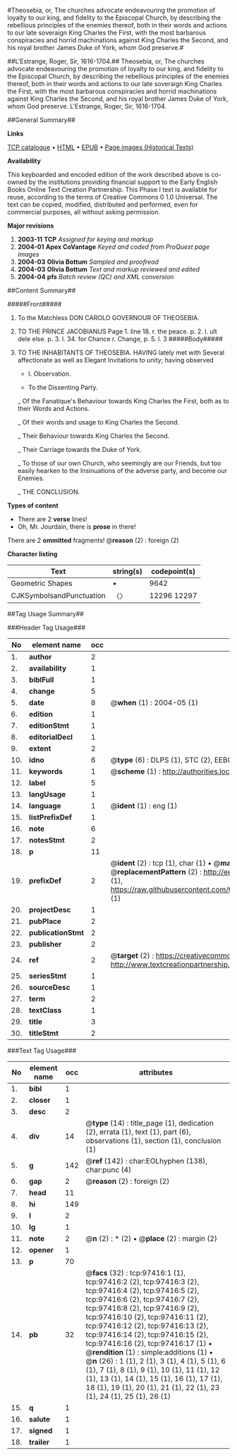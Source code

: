 #Theosebia, or, The churches advocate endeavouring the promotion of loyalty to our king, and fidelity to the Episcopal Church, by describing the rebellious principles of the enemies thereof, both in their words and actions to our late soveraign King Charles the First, with the most barbarous conspiracies and horrid machinations against King Charles the Second, and his royal brother James Duke of York, whom God preserve.#

##L'Estrange, Roger, Sir, 1616-1704.##
Theosebia, or, The churches advocate endeavouring the promotion of loyalty to our king, and fidelity to the Episcopal Church, by describing the rebellious principles of the enemies thereof, both in their words and actions to our late soveraign King Charles the First, with the most barbarous conspiracies and horrid machinations against King Charles the Second, and his royal brother James Duke of York, whom God preserve.
L'Estrange, Roger, Sir, 1616-1704.

##General Summary##

**Links**

[TCP catalogue](http://www.ota.ox.ac.uk/tcp/)  • 
[HTML](http://tei.it.ox.ac.uk/tcp/Texts-HTML/free/A47/A47924.html)  • 
[EPUB](http://tei.it.ox.ac.uk/tcp/Texts-EPUB/free/A47/A47924.epub) • 
[Page images (Historical Texts)](https://data.historicaltexts.jisc.ac.uk/view?pubId=eebo-13102047e&pageId=eebo-13102047e-97416-1)

**Availability**

This keyboarded and encoded edition of the
	       work described above is co-owned by the institutions
	       providing financial support to the Early English Books
	       Online Text Creation Partnership. This Phase I text is
	       available for reuse, according to the terms of Creative
	       Commons 0 1.0 Universal. The text can be copied,
	       modified, distributed and performed, even for
	       commercial purposes, all without asking permission.

**Major revisions**

1. __2003-11__ __TCP__ *Assigned for keying and markup*
1. __2004-01__ __Apex CoVantage__ *Keyed and coded from ProQuest page images*
1. __2004-03__ __Olivia Bottum__ *Sampled and proofread*
1. __2004-03__ __Olivia Bottum__ *Text and markup reviewed and edited*
1. __2004-04__ __pfs__ *Batch review (QC) and XML conversion*

##Content Summary##

#####Front#####

1. To the Matchless DON CAROLO GOVERNOUR OF THEOSEBIA.

1. TO THE PRINCE JACOBIANUS
Page 1. line 18. r. the peace. p. 2. l. ult dele else. p. 3. l. 34. for Chance r. Change, p. 5. l. 3
#####Body#####

1. TO THE INHABITANTS OF THEOSEBIA.
HAVING lately met with Several affectionate as well as Elegant Invitations to unity; having observed
      * I. Observation.

      * To the Dissenting Party.

    _ Of the Fanatique's Behaviour towards King Charles the First, both as to their Words and Actions.

    _ Of their words and usage to King Charles the Second.

    _ Their Behaviour towards King Charles the Second.

    _ Their Carriage towards the Duke of York.

    _ To those of our own Church, who seemingly are our Friends, but too easily hearken to the Insinuations of the adverse party, and become our Enemies.

    _ THE CONCLUSION.

**Types of content**

  * There are 2 **verse** lines!
  * Oh, Mr. Jourdain, there is **prose** in there!

There are 2 **ommitted** fragments! 
 @__reason__ (2) : foreign (2)

**Character listing**


|Text|string(s)|codepoint(s)|
|---|---|---|
|Geometric Shapes|▪|9642|
|CJKSymbolsandPunctuation|〈〉|12296 12297|

##Tag Usage Summary##

###Header Tag Usage###

|No|element name|occ|attributes|
|---|---|---|---|
|1.|__author__|2||
|2.|__availability__|1||
|3.|__biblFull__|1||
|4.|__change__|5||
|5.|__date__|8| @__when__ (1) : 2004-05 (1)|
|6.|__edition__|1||
|7.|__editionStmt__|1||
|8.|__editorialDecl__|1||
|9.|__extent__|2||
|10.|__idno__|6| @__type__ (6) : DLPS (1), STC (2), EEBO-CITATION (1), OCLC (1), VID (1)|
|11.|__keywords__|1| @__scheme__ (1) : http://authorities.loc.gov/ (1)|
|12.|__label__|5||
|13.|__langUsage__|1||
|14.|__language__|1| @__ident__ (1) : eng (1)|
|15.|__listPrefixDef__|1||
|16.|__note__|6||
|17.|__notesStmt__|2||
|18.|__p__|11||
|19.|__prefixDef__|2| @__ident__ (2) : tcp (1), char (1)  •  @__matchPattern__ (2) : ([0-9\-]+):([0-9IVX]+) (1), (.+) (1)  •  @__replacementPattern__ (2) : http://eebo.chadwyck.com/downloadtiff?vid=$1&page=$2 (1), https://raw.githubusercontent.com/textcreationpartnership/Texts/master/tcpchars.xml#$1 (1)|
|20.|__projectDesc__|1||
|21.|__pubPlace__|2||
|22.|__publicationStmt__|2||
|23.|__publisher__|2||
|24.|__ref__|2| @__target__ (2) : https://creativecommons.org/publicdomain/zero/1.0/ (1), http://www.textcreationpartnership.org/docs/. (1)|
|25.|__seriesStmt__|1||
|26.|__sourceDesc__|1||
|27.|__term__|2||
|28.|__textClass__|1||
|29.|__title__|3||
|30.|__titleStmt__|2||


###Text Tag Usage###

|No|element name|occ|attributes|
|---|---|---|---|
|1.|__bibl__|1||
|2.|__closer__|1||
|3.|__desc__|2||
|4.|__div__|14| @__type__ (14) : title_page (1), dedication (2), errata (1), text (1), part (6), observations (1), section (1), conclusion (1)|
|5.|__g__|142| @__ref__ (142) : char:EOLhyphen (138), char:punc (4)|
|6.|__gap__|2| @__reason__ (2) : foreign (2)|
|7.|__head__|11||
|8.|__hi__|149||
|9.|__l__|2||
|10.|__lg__|1||
|11.|__note__|2| @__n__ (2) : * (2)  •  @__place__ (2) : margin (2)|
|12.|__opener__|1||
|13.|__p__|70||
|14.|__pb__|32| @__facs__ (32) : tcp:97416:1 (1), tcp:97416:2 (2), tcp:97416:3 (2), tcp:97416:4 (2), tcp:97416:5 (2), tcp:97416:6 (2), tcp:97416:7 (2), tcp:97416:8 (2), tcp:97416:9 (2), tcp:97416:10 (2), tcp:97416:11 (2), tcp:97416:12 (2), tcp:97416:13 (2), tcp:97416:14 (2), tcp:97416:15 (2), tcp:97416:16 (2), tcp:97416:17 (1)  •  @__rendition__ (1) : simple:additions (1)  •  @__n__ (26) : 1 (1), 2 (1), 3 (1), 4 (1), 5 (1), 6 (1), 7 (1), 8 (1), 9 (1), 10 (1), 11 (1), 12 (1), 13 (1), 14 (1), 15 (1), 16 (1), 17 (1), 18 (1), 19 (1), 20 (1), 21 (1), 22 (1), 23 (1), 24 (1), 25 (1), 26 (1)|
|15.|__q__|1||
|16.|__salute__|1||
|17.|__signed__|1||
|18.|__trailer__|1||
